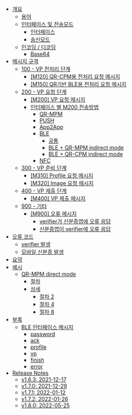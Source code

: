 - [개요](./1.개요.md)
	- [용어](./1.1.용어.md)
	- [인터페이스 및 전송모드](./1.2.인터페이스및전송모드.md)
		- [인터페이스](./1.2.1.인터페이스.md)
		- [송신모드](./1.2.2.송신모드.md)
	- [인코딩 / 디코딩](./1.3.인코딩_디코딩.md)
		- [Base64](./1.3.1.Base64.md)
- [메시지 규격](./2.메시지규격.md)
	- [100 - VP 전처리 단계](./2.1.100-VP전처리단계.md)
		- [[M120] QR-CPM용 전처리 요청 메시지](./2.1.1.M120QR-CPM용전처리요청메시지.md)
		- [[M150] QR기반 BLE용 전처리 요청 메시지](./2.1.2.M150QR기반BLE용전처리요청메시지.md)
	- [200 - VP 요청 단계](./2.2.200-VP요청단계.md)
		- [[M200] VP 요청 메시지](./2.2.1.M200VP요청메시지.md)
		- [인터페이스 별 M200 전송방법](./2.2.2.인터페이스별M200전송방법.md)
			- [QR-MPM](./2.2.2.1.QR-MPM.md)
			- [PUSH](./2.2.2.2.PUSH.md)
			- [App2App](./2.2.2.3.App2App.md)
			- [BLE](./2.2.2.4.BLE.md)
				- [공통](./2.2.2.4.1.공통.md)
				- [BLE + QR-MPM indirect mode](./2.2.2.4.2.BLE+QR-MPMindirectmode.md)
				- [BLE + QR-CPM indirect mode](./2.2.2.4.3.BLE+QR-CPMindirectmode.md)
			- [NFC](./2.2.2.5.NFC.md)
	- [300 - VP 준비 단계](./2.3.300-VP준비단계.md)
		- [[M310] Profile 요청 메시지](./2.3.1.M310Profile요청메시지.md)
		- [[M320] Image 요청 메시지](./2.3.2.M320Image요청메시지.md)
	- [400 - VP 제출 단계](./2.4.400-VP제출단계.md)
		- [[M400] VP 제출 메시지](./2.4.1.M400VP제출메시지.md)
	- [900 - 기타](./2.5.900-기타.md)
		- [[M900] 오류 메시지](./2.5.1.M900오류메시지.md)
			- [verifier가 신분증앱에 오류 응답](./2.5.1.1.verifier가신분증앱에오류응답.md)
			- [신분증앱이 verifier에 오류 응답](./2.5.1.2.신분증앱이verifier에오류응답.md)
- [오류 코드](./3.오류코드.md)
	- [verifier 발생](./3.1.verifier발생.md)
	- [모바일 신분증 발생](./3.2.모바일신분증발생.md)
- [요약](./4.요약.md)
- [예시](./5.예시.md)
	- [QR-MPM direct mode](./5.1.QR-MPMdirectmode.md)
		- [절차](./5.1.1.절차.md)
		- [상세](./5.1.2.상세.md)
			- [절차 2](./5.1.2.1.절차2.md)
			- [절차 4](./5.1.2.2.절차4.md)
			- [절차 8](./5.1.2.3.절차8.md)
- [부록](./6.부록.md)
	- [BLE 인터페이스 메시지](./6.1.BLE인터페이스메시지.md)
		- [password](./6.1.1.password.md)
		- [ack](./6.1.2.ack.md)
		- [profile](./6.1.3.profile.md)
		- [vp](./6.1.4.vp.md)
		- [finish](./6.1.5.finish.md)
		- [error](./6.1.6.error.md)
- [Release Notes](./7.ReleaseNotes.md)
	- [v1.6.3: 2021-12-17](./7.1.v1.6.3_2021-12-17.md)
	- [v1.7.0: 2021-12-29](./7.2.v1.7.0_2021-12-29.md)
	- [v1.7.1: 2022-01-12](./7.3.v1.7.1_2022-01-12.md)
	- [v1.7.2: 2022-01-26](./7.4.v1.7.2_2022-01-26.md)
	- [v1.8.0: 2022-05-25](./7.5.v1.8.0_2022-05-25.md)
